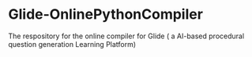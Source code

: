 # Glide-OnlinePythonCompiler
The respository for the online compiler for Glide ( a AI-based procedural question generation Learning Platform)
